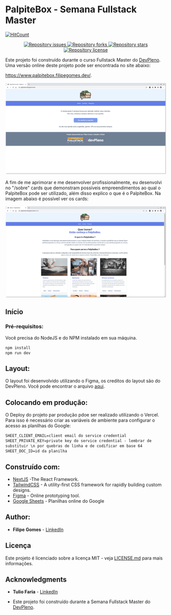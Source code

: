 # PalpiteBox - Semana Fullstack Master



[![HitCount](http://hits.dwyl.com/lipegomes/https://githubcom/lipegomes/palpitebox.svg)](http://hits.dwyl.com/lipegomes/https://githubcom/lipegomes/palpitebox)

<p align="center">
    <a href="https://github.com/lipegomes/palpitebox/issues">
      <img alt="Repository issues" scr="https://img.shields.io/github/issues/lipegomes/palpitebox">
    </a>
    <a href="https://github.com/lipegomes/palpitebox/network/members">
      <img alt="Repository forks" scr="https://img.shields.io/github/forks/lipegomes/palpitebox">
    </a>
     <a href="https://github.com/lipegomes/palpitebox/stargazers">
      <img alt="Repository stars" scr="https://img.shields.io/github/stars/lipegomes/palpitebox">
    </a>
     <a href="https://github.com/lipegomes/palpitebox/blob/main/LICENSE.md">
      <img alt="Repository license" scr="https://img.shields.io/github/license/lipegomes/palpitebox">
    </a>
</p>

Este projeto foi construído durante o curso Fullstack Master do [DevPleno](https://devpleno.com). Uma versão online deste projeto pode ser encontrada no site abaixo:

https://www.palpitebox.filipegomes.dev/.

![](https://github.com/lipegomes/palpitebox/blob/main/print.png)

A fim de me aprimorar e me desenvolver profissionalmente, eu desenvolvi no "/sobre" cards que demonstram possíveis empreendimentos ao qual o PalpiteBox pode ser utilizado, além disso explico o que é o PalpiteBox. Na imagem abaixo é possível ver os cards:

![](https://github.com/lipegomes/palpitebox/blob/main/public/sobre.png)


## 

## Início

### 

### Pré-requisitos:

Você precisa do NodeJS e do NPM instalado em sua máquina.

```
npm install
npm run dev
```

## 

## Layout:

O layout foi desenvolvido utilizando o Figma, os creditos do layout são do DevPleno. Você pode encontrar o arquivo [aqui](https://www.figma.com/file/HxvAYhS6l7UDI49u8uLdaC/palpite-box?node-id=0%3A1).

## 

## Colocando em produção:

O Deploy do projeto par produção pdoe ser realizado utilizando o Vercel. Para isso é necessário criar as variáveis de ambiente para configurar o acesso as  planilhas do Google:

```
SHEET_CLIENT_EMAIL=client email do service credential
SHEET_PRIVATE_KEY=private key do service credential - lembrar de substituir \n por quebras de linha e de codificar em base 64
SHEET_DOC_ID=id da planilha
```

## 

## Construído com:

- [NextJS](https://nextjs.org/) -The React Framework.
- [TailwindCSS](https://tailwindcss.com/) - A utility-first CSS framework for rapidly building custom designs.
- [Figma](https://figma.com/) - Online prototyping tool.
- [Google Sheets](https://drive.google.com) - Planilhas online do Google

## 

## Author:

- **Filipe Gomes** - [LinkedIn](https://www.linkedin.com/in/filipe-gomes-43905a1b2/)

## 

## Licença

Este projeto é licenciado sobre a licença MIT - veja [LICENSE.md](https://github.com/lipegomes/palpitebox/blob/main/LICENSE.md) para mais informações.

## 

## Acknowledgments

- **Tulio Faria** - [LinkedIn](https://www.linkedin.com/in/tuliofaria/)

- Este projeto foi construído durante a Semana Fullstack Master do [DevPleno](https://devpleno.com).

